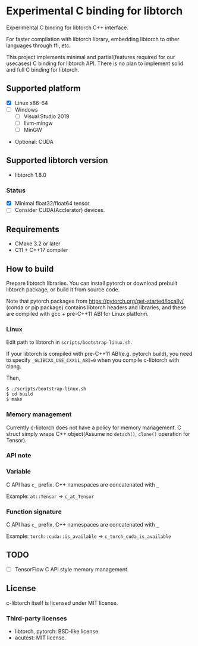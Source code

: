 # Experimental C binding for libtorch

Experimental C binding for libtorch C++ interface.

For faster compilation with libtorch library, embedding libtorch to other languages through ffi, etc.

This project implements minimal and partial(features required for our usecases) C binding for libtorch API. There is no plan to implement solid and full C binding for libtorch.

## Supported platform

* [x] Linux x86-64
* [ ] Windows
  * [ ] Visual Studio 2019
  * [ ] llvm-mingw
  * [ ] MinGW
* Optional: CUDA

## Supported libtorch version

* libtorch 1.8.0

### Status

* [x] Minimal float32/float64 tensor.
* [ ] Consider CUDA(Acclerator) devices.

## Requirements

* CMake 3.2 or later
* C11 + C++17 compiler

## How to build

Prepare libtorch libraries. You can install pytorch or download prebuilt libtorch package, or build it from source code.

Note that pytorch packages from https://pytorch.org/get-started/locally/ (conda or pip package) contains libtorch headers and libraries, and these are compiled with gcc + pre-C++11 ABI for Linux platform.

### Linux

Edit path to libtorch in `scripts/bootstrap-linux.sh`.

If your libtorch is compiled with pre-C++11 ABI(e.g. pytorch build), you need to specify `_GLIBCXX_USE_CXX11_ABI=0` when you compile c-libtorch with clang.

Then,

```
$ ./scripts/bootstrap-linux.sh
$ cd build
$ make
```

### Memory management

Currently c-libtorch does not have a policy for memory management.
C struct simply wraps C++ object(Assume no `detach()`, `clone()` operation for Tensor).

### API note

### Variable

C API has `c_` prefix. C++ namespaces are concatenated with `_`

Example: `at::Tensor` -> `c_at_Tensor`

### Function signature

C API has `c_` prefix. C++ namespaces are concatenated with `_`

Example: `torch::cuda::is_available` -> `c_torch_cuda_is_available`


## TODO

* [ ] TensorFlow C API style memory management.

## License

c-libtorch itself is licensed under MIT license.

### Third-party licenses

* libtorch, pytorch: BSD-like license.
* acutest: MIT license.
